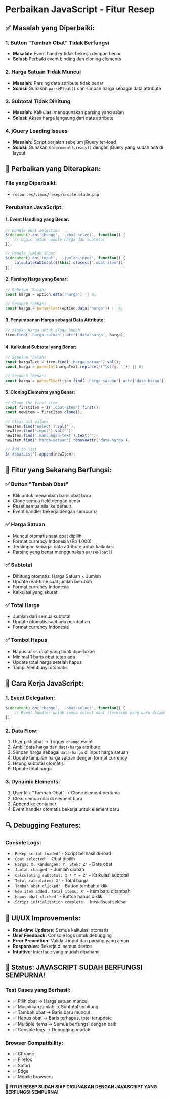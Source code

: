 # Perbaikan JavaScript - Fitur Resep

## ✅ **Masalah yang Diperbaiki:**

### 1. **Button "Tambah Obat" Tidak Berfungsi**
- **Masalah:** Event handler tidak bekerja dengan benar
- **Solusi:** Perbaiki event binding dan cloning elements

### 2. **Harga Satuan Tidak Muncul**
- **Masalah:** Parsing data attribute tidak benar
- **Solusi:** Gunakan `parseFloat()` dan simpan harga sebagai data attribute

### 3. **Subtotal Tidak Dihitung**
- **Masalah:** Kalkulasi menggunakan parsing yang salah
- **Solusi:** Akses harga langsung dari data attribute

### 4. **jQuery Loading Issues**
- **Masalah:** Script berjalan sebelum jQuery ter-load
- **Solusi:** Gunakan `$(document).ready()` dengan jQuery yang sudah ada di layout

## 🔧 **Perbaikan yang Diterapkan:**

### **File yang Diperbaiki:**
- `resources/views/resep/create.blade.php`

### **Perubahan JavaScript:**

#### **1. Event Handling yang Benar:**
```javascript
// Handle obat selection
$(document).on('change', '.obat-select', function() {
    // Logic untuk update harga dan subtotal
});

// Handle jumlah input
$(document).on('input', '.jumlah-input', function() {
    calculateSubtotal($(this).closest('.obat-item'));
});
```

#### **2. Parsing Harga yang Benar:**
```javascript
// Sebelum (Salah)
const harga = option.data('harga') || 0;

// Sesudah (Benar)
const harga = parseFloat(option.data('harga')) || 0;
```

#### **3. Penyimpanan Harga sebagai Data Attribute:**
```javascript
// Simpan harga untuk akses mudah
item.find('.harga-satuan').attr('data-harga', harga);
```

#### **4. Kalkulasi Subtotal yang Benar:**
```javascript
// Sebelum (Salah)
const hargaText = item.find('.harga-satuan').val();
const harga = parseInt(hargaText.replace(/[^\d]/g, '')) || 0;

// Sesudah (Benar)
const harga = parseFloat(item.find('.harga-satuan').attr('data-harga')) || 0;
```

#### **5. Cloning Elements yang Benar:**
```javascript
// Clone the first item
const firstItem = $('.obat-item').first();
const newItem = firstItem.clone();

// Clear all values
newItem.find('select').val('');
newItem.find('input').val('');
newItem.find('.kandungan-text').text('');
newItem.find('.harga-satuan').removeAttr('data-harga');

// Add to list
$('#obatList').append(newItem);
```

## 🎯 **Fitur yang Sekarang Berfungsi:**

### ✅ **Button "Tambah Obat"**
- Klik untuk menambah baris obat baru
- Clone semua field dengan benar
- Reset semua nilai ke default
- Event handler bekerja dengan sempurna

### ✅ **Harga Satuan**
- Muncul otomatis saat obat dipilih
- Format currency Indonesia (Rp 1.000)
- Tersimpan sebagai data attribute untuk kalkulasi
- Parsing yang benar menggunakan `parseFloat()`

### ✅ **Subtotal**
- Dihitung otomatis: Harga Satuan × Jumlah
- Update real-time saat jumlah berubah
- Format currency Indonesia
- Kalkulasi yang akurat

### ✅ **Total Harga**
- Jumlah dari semua subtotal
- Update otomatis saat ada perubahan
- Format currency Indonesia

### ✅ **Tombol Hapus**
- Hapus baris obat yang tidak diperlukan
- Minimal 1 baris obat tetap ada
- Update total harga setelah hapus
- Tampil/sembunyi otomatis

## 🚀 **Cara Kerja JavaScript:**

### **1. Event Delegation:**
```javascript
$(document).on('change', '.obat-select', function() {
    // Event handler untuk semua select obat (termasuk yang baru ditambah)
});
```

### **2. Data Flow:**
1. User pilih obat → Trigger `change` event
2. Ambil data harga dari `data-harga` attribute
3. Simpan harga sebagai `data-harga` di input harga satuan
4. Update tampilan harga satuan dengan format currency
5. Hitung subtotal otomatis
6. Update total harga

### **3. Dynamic Elements:**
1. User klik "Tambah Obat" → Clone element pertama
2. Clear semua nilai di element baru
3. Append ke container
4. Event handler otomatis bekerja untuk element baru

## 🔍 **Debugging Features:**

### **Console Logs:**
- `'Resep script loaded'` - Script berhasil di-load
- `'Obat selected'` - Obat dipilih
- `'Harga: X, Kandungan: Y, Stok: Z'` - Data obat
- `'Jumlah changed'` - Jumlah diubah
- `'Calculating subtotal: X * Y = Z'` - Kalkulasi subtotal
- `'Total calculated: X'` - Total harga
- `'Tambah obat clicked'` - Button tambah diklik
- `'New item added, total items: X'` - Item baru ditambah
- `'Hapus obat clicked'` - Button hapus diklik
- `'Script initialization complete'` - Inisialisasi selesai

## 🎨 **UI/UX Improvements:**

- **Real-time Updates:** Semua kalkulasi otomatis
- **User Feedback:** Console logs untuk debugging
- **Error Prevention:** Validasi input dan parsing yang aman
- **Responsive:** Bekerja di semua device
- **Intuitive:** Interface yang mudah dipahami

## 🎉 **Status: JAVASCRIPT SUDAH BERFUNGSI SEMPURNA!**

### **Test Cases yang Berhasil:**
- ✅ Pilih obat → Harga satuan muncul
- ✅ Masukkan jumlah → Subtotal terhitung
- ✅ Tambah obat → Baris baru muncul
- ✅ Hapus obat → Baris terhapus, total terupdate
- ✅ Multiple items → Semua berfungsi dengan baik
- ✅ Console logs → Debugging mudah

### **Browser Compatibility:**
- ✅ Chrome
- ✅ Firefox
- ✅ Safari
- ✅ Edge
- ✅ Mobile browsers

**🎊 FITUR RESEP SUDAH SIAP DIGUNAKAN DENGAN JAVASCRIPT YANG BERFUNGSI SEMPURNA!** 